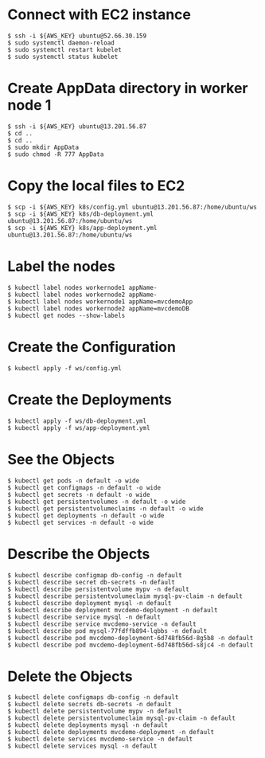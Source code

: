 # Connect with EC2 instance

    $ ssh -i ${AWS_KEY} ubuntu@52.66.30.159
    $ sudo systemctl daemon-reload
    $ sudo systemctl restart kubelet
    $ sudo systemctl status kubelet

# Create AppData directory in worker node 1

    $ ssh -i ${AWS_KEY} ubuntu@13.201.56.87
    $ cd ..
    $ cd ..
    $ sudo mkdir AppData
    $ sudo chmod -R 777 AppData

# Copy the local files to EC2

    $ scp -i ${AWS_KEY} k8s/config.yml ubuntu@13.201.56.87:/home/ubuntu/ws
    $ scp -i ${AWS_KEY} k8s/db-deployment.yml ubuntu@13.201.56.87:/home/ubuntu/ws
    $ scp -i ${AWS_KEY} k8s/app-deployment.yml ubuntu@13.201.56.87:/home/ubuntu/ws

# Label the nodes

    $ kubectl label nodes workernode1 appName-
    $ kubectl label nodes workernode2 appName-
    $ kubectl label nodes workernode1 appName=mvcdemoApp
    $ kubectl label nodes workernode2 appName=mvcdemoDB
    $ kubectl get nodes --show-labels

# Create the Configuration

    $ kubectl apply -f ws/config.yml

# Create the Deployments

    $ kubectl apply -f ws/db-deployment.yml
    $ kubectl apply -f ws/app-deployment.yml

# See the Objects

    $ kubectl get pods -n default -o wide
    $ kubectl get configmaps -n default -o wide
    $ kubectl get secrets -n default -o wide
    $ kubectl get persistentvolumes -n default -o wide
    $ kubectl get persistentvolumeclaims -n default -o wide
    $ kubectl get deployments -n default -o wide
    $ kubectl get services -n default -o wide

# Describe the Objects

    $ kubectl describe configmap db-config -n default
    $ kubectl describe secret db-secrets -n default
    $ kubectl describe persistentvolume mypv -n default
    $ kubectl describe persistentvolumeclaim mysql-pv-claim -n default
    $ kubectl describe deployment mysql -n default
    $ kubectl describe deployment mvcdemo-deployment -n default
    $ kubectl describe service mysql -n default
    $ kubectl describe service mvcdemo-service -n default
    $ kubectl describe pod mysql-77fdffb894-lqbbs -n default
    $ kubectl describe pod mvcdemo-deployment-6d748fb56d-8g5b8 -n default
    $ kubectl describe pod mvcdemo-deployment-6d748fb56d-s8jc4 -n default

# Delete the Objects

    $ kubectl delete configmaps db-config -n default
    $ kubectl delete secrets db-secrets -n default
    $ kubectl delete persistentvolume mypv -n default
    $ kubectl delete persistentvolumeclaim mysql-pv-claim -n default
    $ kubectl delete deployments mysql -n default
    $ kubectl delete deployments mvcdemo-deployment -n default
    $ kubectl delete services mvcdemo-service -n default
    $ kubectl delete services mysql -n default
